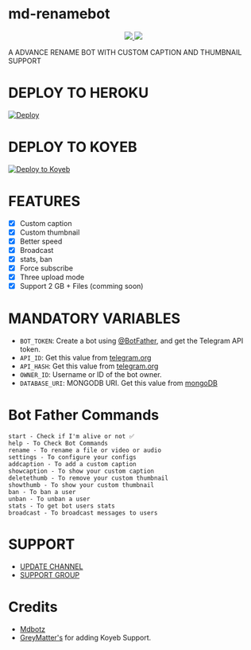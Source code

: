 # md-renamebot 

<p align="center">
  <a href="https://https://github.com/Mdbotz/md-renamebot/stargazers">
    <img src="https://img.shields.io/github/stars/Mdbotz/md-renamebot?style=social">

  </a>
  
  <a href="https://github.com/Mdbotz/md-renamebot/fork">
    <img src="https://img.shields.io/github/forks/Mdbotz/md-renamebot?label=Fork&style=social">

  </a>  
</p>

A ADVANCE RENAME BOT WITH CUSTOM CAPTION AND THUMBNAIL SUPPORT 

# DEPLOY TO HEROKU

[![Deploy](https://www.herokucdn.com/deploy/button.svg)](https://heroku.com/deploy?template=https://github.com/SiDK-FM/Rrrrr)

# DEPLOY TO KOYEB

[![Deploy to Koyeb](https://www.koyeb.com/static/images/deploy/button.svg)](https://app.koyeb.com/deploy?type=git&repository=github.com/Greymattersbot/md-renamebot&branch=main&name=urlshortautofilterbot)

# FEATURES 

- [x] Custom caption
- [x] Custom thumbnail 
- [x] Better speed 
- [x] Broadcast
- [x] stats, ban 
- [x] Force subscribe
- [x] Three upload mode
- [x] Support 2 GB + Files (comming soon)

# MANDATORY VARIABLES

* `BOT_TOKEN`: Create a bot using [@BotFather](https://telegram.dog/BotFather), and get the Telegram API token.
* `API_ID`: Get this value from [telegram.org](https://my.telegram.org/apps)
* `API_HASH`: Get this value from [telegram.org](https://my.telegram.org/apps)
* `OWNER_ID`: Username or ID of the bot owner.
* `DATABASE_URI`: MONGODB URI. Get this value from [mongoDB](https://www.mongodb.com)

# Bot Father Commands
```
start - Check if I'm alive or not ✅
help - To Check Bot Commands
rename - To rename a file or video or audio
settings - To configure your configs 
addcaption - To add a custom caption
showcaption - To show your custom caption
deletethumb - To remove your custom thumbnail 
showthumb - To show your custom thumbnail
ban - To ban a user 
unban - To unban a user 
stats - To get bot users stats
broadcast - To broadcast messages to users
```

# SUPPORT

- [UPDATE CHANNEL](https://t.me/GreyMatter_Bots)
- [SUPPORT GROUP](https://t.me/GreyMatters_Bots_Discussion)

# Credits
- [Mdbotz](https://github.com/Mdbotz)
- [GreyMatter's](https://github.com/Greymattersbot) for adding Koyeb Support. 

